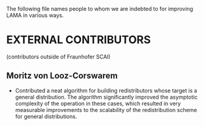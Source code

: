 The following file names people to whom we are indebted to for improving LAMA in various ways.

EXTERNAL CONTRIBUTORS
=====================

(contributors outside of Fraunhofer SCAI)

Moritz von Looz-Corswarem
-------------------------

- Contributed a neat algorithm for building redistributors whose target is a general distribution.
  The algorithm significantly improved the asymptotic complexity of the operation in these cases,
  which resulted in very measurable improvements to the scalability of the redistribution scheme
  for general distributions.
